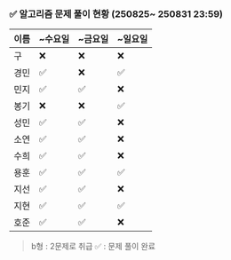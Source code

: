 ### ✅ 알고리즘 문제 풀이 현황 (250825~ 250831 23:59)

| 이름   | ~수요일 | ~금요일 | ~일요일 | 
|--------|--------|--------|--------|
| 구     | ❌      | ❌     | ❌     | 
| 경민   | ✅      | ❌     | ✅     |
| 민지   | ✅      | ✅     | ❌     | 
| 봉기   | ❌      | ❌     | ✅    |
| 성민   | ✅      | ✅     | ❌     |
| 소연   | ✅      | ✅     | ❌     | 
| 수희   | ✅      | ✅     | ❌     |
| 용훈   | ✅      | ✅     | ✅     |
| 지선   | ✅      | ✅     | ❌     |
| 지현   | ✅      | ✅     | ✅     |
| 호준   | ✅      | ✅     | ❌     | 

> b형 : 2문제로 취급
> ✅ : 문제 풀이 완료
